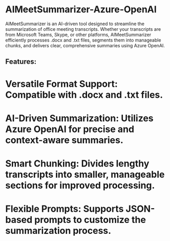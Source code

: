 # AIMeetSummarizer-Azure-OpenAI

AIMeetSummarizer is an AI-driven tool designed to streamline the summarization of office meeting transcripts. Whether your transcripts are from Microsoft Teams, Skype, or other platforms, AIMeetSummarizer efficiently processes .docx and .txt files, segments them into manageable chunks, and delivers clear, comprehensive summaries using Azure OpenAI.

## Features:

# Versatile Format Support: Compatible with .docx and .txt files.
# AI-Driven Summarization: Utilizes Azure OpenAI for precise and context-aware summaries.
# Smart Chunking: Divides lengthy transcripts into smaller, manageable sections for improved processing.
# Flexible Prompts: Supports JSON-based prompts to customize the summarization process.















